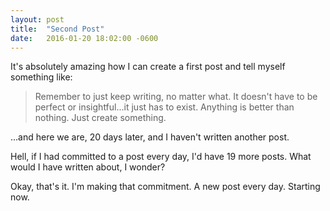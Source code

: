 ```yaml
---
layout: post
title:  "Second Post"
date:   2016-01-20 18:02:00 -0600
---
```

It's absolutely amazing how I can create a first post and tell myself something like:

> Remember to just keep writing, no matter what. It doesn't have to be perfect or insightful...it just has to exist. Anything is better than nothing. Just create something.

...and here we are, 20 days later, and I haven't written another post.

Hell, if I had committed to a post every day, I'd have 19 more posts. What would I have written about, I wonder?

Okay, that's it. I'm making that commitment. A new post every day. Starting now.

